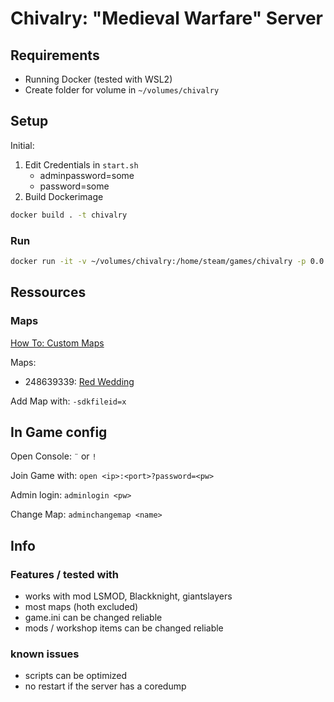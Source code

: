 # Chivalry: "Medieval Warfare" Server

## Requirements

* Running Docker (tested with WSL2)
* Create folder for volume in `~/volumes/chivalry`


## Setup

Initial:

1. Edit Credentials in `start.sh`
    * adminpassword=some
    * password=some
3. Build Dockerimage

```bash
docker build . -t chivalry
```


### Run

```bash
docker run -it -v ~/volumes/chivalry:/home/steam/games/chivalry -p 0.0.0.0:8000:8000/udp -p 0.0.0.0:27015:27015/udp --name chivalry chivalry
```


## Ressources

### Maps

[How To: Custom Maps](https://tornbannerjira.atlassian.net/wiki/spaces/CHIVCOM/pages/13336759/Hosting+a+server+with+custom+content)

Maps:
* 248639339: [Red Wedding](https://steamcommunity.com/sharedfiles/filedetails/?id=248639339)

Add Map with: `-sdkfileid=x`


## In Game config

Open Console: `¨` or `!`

Join Game with: `open <ip>:<port>?password=<pw>`

Admin login: `adminlogin <pw>`

Change Map: `adminchangemap <name>`


## Info

### Features / tested with

* works with mod LSMOD, Blackknight, giantslayers
* most maps (hoth excluded)
* game.ini can be changed reliable
* mods / workshop items can be changed reliable

### known issues

* scripts can be optimized
* no restart if the server has a coredump

